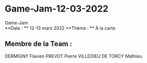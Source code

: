 # Game-Jam-12-03-2022

Game-Jam  
**Date : ** 12-13 mars 2022
**Thème : ** À la carte

## Membre de la Team :
DERMIGNY Flavien
PREVOT Pierre
VILLEDIEU DE TORCY Mathieu

